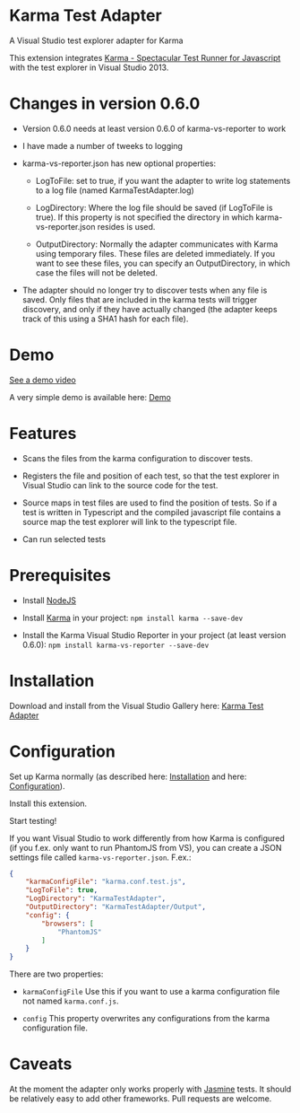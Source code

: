Karma Test Adapter
================

A Visual Studio test explorer adapter for Karma

This extension integrates [Karma - Spectacular Test Runner for Javascript](http://karma-runner.github.io/) with the test explorer in Visual Studio 2013.

# Changes in version 0.6.0

* Version 0.6.0 needs at least version 0.6.0 of karma-vs-reporter to work

* I have made a number of tweeks to logging

* karma-vs-reporter.json has new optional properties:

  - LogToFile: set to true, if you want the adapter to write log statements to a log file (named KarmaTestAdapter.log)

  - LogDirectory: Where the log file should be saved (if LogToFile is true). If this property is not specified the
    directory in which karma-vs-reporter.json resides is used.

  - OutputDirectory: Normally the adapter communicates with Karma using temporary files. These files are deleted immediately.
    If you want to see these files, you can specify an OutputDirectory, in which case the files will not be deleted.

* The adapter should no longer try to discover tests when any file is saved. Only files that are included in the karma tests
  will trigger discovery, and only if they have actually changed (the adapter keeps track of this using a SHA1 hash for each file).

# Demo

[See a demo video](http://youtu.be/T9wqxOX3OX0)

A very simple demo is available here: [Demo](https://github.com/MortenHoustonLudvigsen/KarmaTestAdapter-Demo) 

# Features

* Scans the files from the karma configuration to discover tests.

* Registers the file and position of each test, so that the test explorer in Visual Studio can link to the source code for the test.

* Source maps in test files are used to find the position of tests. So if a test is written in Typescript and the compiled javascript file contains a source map the test explorer will link to the typescript file.

* Can run selected tests

# Prerequisites

* Install [NodeJS](http://nodejs.org/)

* Install [Karma](http://karma-runner.github.io/) in your project:
`npm install karma --save-dev`

* Install the Karma Visual Studio Reporter in your project (at least version 0.6.0):
`npm install karma-vs-reporter --save-dev`

# Installation

Download and install from the Visual Studio Gallery here: [Karma Test Adapter](http://visualstudiogallery.msdn.microsoft.com/4cd59e4a-82e8-4b4e-8302-d102fc81b090)

# Configuration

Set up Karma normally (as described here: [Installation](http://karma-runner.github.io/0.12/intro/installation.html) and here: [Configuration](http://karma-runner.github.io/0.12/intro/configuration.html)).

Install this extension.

Start testing!

If you want Visual Studio to work differently from how Karma is configured (if you f.ex. only want to run PhantomJS from VS), you can create a JSON settings file called `karma-vs-reporter.json`. F.ex.:

```json
{
    "karmaConfigFile": "karma.conf.test.js",
    "LogToFile": true,
    "LogDirectory": "KarmaTestAdapter",
    "OutputDirectory": "KarmaTestAdapter/Output",
    "config": {
        "browsers": [
            "PhantomJS"
        ]
    }
}
```

There are two properties:
* `karmaConfigFile` Use this if you want to use a karma configuration file not named `karma.conf.js`.

* `config` This property overwrites any configurations from the karma configuration file.

# Caveats

At the moment the adapter only works properly with [Jasmine](http://jasmine.github.io/) tests. It should be relatively easy to add other frameworks. Pull requests are welcome.
